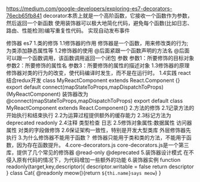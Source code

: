 https://medium.com/google-developers/exploring-es7-decorators-76ecb65fb841
decorator本质上就是一个高阶函数，它接收一个函数作为参数，然后返回一个新函数
使用装饰器可以极大地简化代码，避免每个函数(比如日志、路由、性能检测)编写重复性代码。
实现自动发布事件


修饰器 es7
1.类的修饰
    1.1修饰器的作用
        修饰器是一个函数，用来修改类的行为;
        为类添加静态属性等
    1.2修饰器的使用
        @后面紧跟一个函数声明的方法名
        @后面可以跟一个函数调用，该函数调用返回一个闭包
        参数
        参数1：所要修饰的目标对象
        参数2：所要修饰的属性名
        参数3：所要修饰的属性的描述对象
    1.3修饰器的原理
        修饰器对类的行为的改变，使代码编译时发生，而不是在运行时。
    1.4实践
        react结合redux开发
        class MyReactComponent extends React.Component {}
        export default connect(mapStateToProps,mapDispatchToProps)(MyReactComponent)
        装饰器改为
        @connect(mapStateToProps,mapDispatchToProps)
        export default class MyReactComponent extends React.Component{}
2.方法的修饰
  2.1记录方法的开始执行和结束执行
  2.2为运算过程提供额外的缓存能力
  2.3标记方法为deprecated readonly
  2.4注释 类型检查 日志
  2.5修饰对象属性:数据属性 访问器属性
     对类的字段做修饰
  2.6保证架构一致性，特别是开发大型类库
     外层修饰器先执行
3.为什么修饰器不能用于函数？
    修饰器只能用于类和类的方法，不能用于函数，因为存在函数提升。
4.core-decorators.js
    core-decorators.js是一个第三库，提供了几个常见的修饰器
    @read-only
    @deprecated
5.装饰器设计模式
    在不侵入原有代码的情况下，为代码增加一些额外的功能
6.装饰器实例
    function readonly(target,key,descriptor){
      descriptor.writable = false
      return descriptor
    }
    class Cat{
      @readonly
      meow(){return `${thi.name}says meow`}
    }

